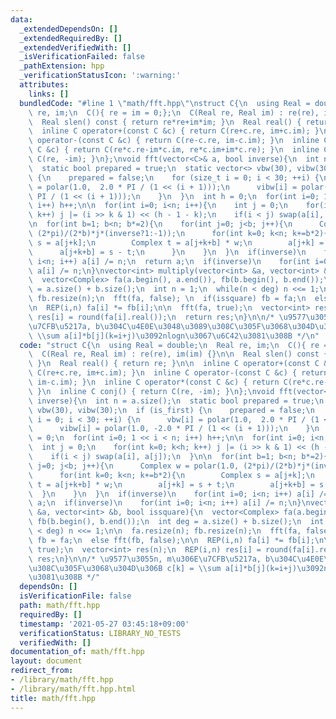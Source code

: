 ```yaml
---
data:
  _extendedDependsOn: []
  _extendedRequiredBy: []
  _extendedVerifiedWith: []
  _isVerificationFailed: false
  _pathExtension: hpp
  _verificationStatusIcon: ':warning:'
  attributes:
    links: []
  bundledCode: "#line 1 \"math/fft.hpp\"\nstruct C{\n  using Real = double;\n  Real\
    \ re, im;\n  C(){ re = im = 0;};\n  C(Real re, Real im) : re(re), im(im) {}\n\n\
    \  Real slen() const { return re*re+im*im; }\n  Real real() { return re; }\n\n\
    \  inline C operator+(const C &c) { return C(re+c.re, im+c.im); }\n  inline C\
    \ operator-(const C &c) { return C(re-c.re, im-c.im); }\n  inline C operator*(const\
    \ C &c) { return C(re*c.re-im*c.im, re*c.im+im*c.re); }\n  inline C conj() { return\
    \ C(re, -im); }\n};\nvoid fft(vector<C>& a, bool inverse){\n  int n = a.size();\n\
    \  static bool prepared = true;\n  static vector<> vbw(30), vibw(30);\n  if (is_first)\
    \ {\n    prepared = false;\n    for (size_t i = 0; i < 30; ++i) {\n      vbw[i]\
    \ = polar(1.0,  2.0 * PI / (1 << (i + 1)));\n      vibw[i] = polar(1.0, -2.0 *\
    \ PI / (1 << (i + 1)));\n    }\n  }\n  int h = 0;\n  for(int i=0; 1 << i < n;\
    \ i++) h++;\n\n  for(int i=0; i<n; i++){\n    int j = 0;\n    for(int k=0; k<h;\
    \ k++) j |= (i >> k & 1) << (h - 1 - k);\n    if(i < j) swap(a[i], a[j]);\n  }\n\
    \n  for(int b=1; b<n; b*=2){\n    for(int j=0; j<b; j++){\n      Complex w = polar(1.0,\
    \ (2*pi)/(2*b)*j*(inverse?1:-1));\n      for(int k=0; k<n; k+=b*2){\n        Complex\
    \ s = a[j+k];\n        Complex t = a[j+k+b] * w;\n        a[j+k] = s + t;\n  \
    \      a[j+k+b] = s - t;\n      }\n    }\n  }\n  if(inverse)\n    for(int i=0;\
    \ i<n; i++) a[i] /= n;\n  return a;\n  if(inverse)\n    for(int i=0; i<n; i++)\
    \ a[i] /= n;\n}\nvector<int> multiply(vector<int> &a, vector<int> &b, bool issquare){\n\
    \  vector<Complex> fa(a.begin(), a.end()), fb(b.begin(), b.end());\n  int deg\
    \ = a.size() + b.size();\n  int n = 1;\n  while(n < deg) n <<= 1;\n\n  fa.resize(n);\
    \ fb.resize(n);\n  fft(fa, false); \n  if(issquare) fb = fa;\n  else fft(fb, false);\n\
    \n  REP(i,n) fa[i] *= fb[i];\n\n  fft(fa, true);\n  vector<int> res(n);\n  REP(i,n)\
    \ res[i] = round(fa[i].real());\n  return res;\n}\n\n/* \u9577\u3055n, m\u306E\
    \u7CFB\u5217a, b\u304C\u4E0E\u3048\u3089\u308C\u305F\u3068\u304D\u306B c[k] =\
    \ \\sum a[i]*b[j](k=i+j)\u3092nlogn\u3067\u6C42\u3081\u308B */\n"
  code: "struct C{\n  using Real = double;\n  Real re, im;\n  C(){ re = im = 0;};\n\
    \  C(Real re, Real im) : re(re), im(im) {}\n\n  Real slen() const { return re*re+im*im;\
    \ }\n  Real real() { return re; }\n\n  inline C operator+(const C &c) { return\
    \ C(re+c.re, im+c.im); }\n  inline C operator-(const C &c) { return C(re-c.re,\
    \ im-c.im); }\n  inline C operator*(const C &c) { return C(re*c.re-im*c.im, re*c.im+im*c.re);\
    \ }\n  inline C conj() { return C(re, -im); }\n};\nvoid fft(vector<C>& a, bool\
    \ inverse){\n  int n = a.size();\n  static bool prepared = true;\n  static vector<>\
    \ vbw(30), vibw(30);\n  if (is_first) {\n    prepared = false;\n    for (size_t\
    \ i = 0; i < 30; ++i) {\n      vbw[i] = polar(1.0,  2.0 * PI / (1 << (i + 1)));\n\
    \      vibw[i] = polar(1.0, -2.0 * PI / (1 << (i + 1)));\n    }\n  }\n  int h\
    \ = 0;\n  for(int i=0; 1 << i < n; i++) h++;\n\n  for(int i=0; i<n; i++){\n  \
    \  int j = 0;\n    for(int k=0; k<h; k++) j |= (i >> k & 1) << (h - 1 - k);\n\
    \    if(i < j) swap(a[i], a[j]);\n  }\n\n  for(int b=1; b<n; b*=2){\n    for(int\
    \ j=0; j<b; j++){\n      Complex w = polar(1.0, (2*pi)/(2*b)*j*(inverse?1:-1));\n\
    \      for(int k=0; k<n; k+=b*2){\n        Complex s = a[j+k];\n        Complex\
    \ t = a[j+k+b] * w;\n        a[j+k] = s + t;\n        a[j+k+b] = s - t;\n    \
    \  }\n    }\n  }\n  if(inverse)\n    for(int i=0; i<n; i++) a[i] /= n;\n  return\
    \ a;\n  if(inverse)\n    for(int i=0; i<n; i++) a[i] /= n;\n}\nvector<int> multiply(vector<int>\
    \ &a, vector<int> &b, bool issquare){\n  vector<Complex> fa(a.begin(), a.end()),\
    \ fb(b.begin(), b.end());\n  int deg = a.size() + b.size();\n  int n = 1;\n  while(n\
    \ < deg) n <<= 1;\n\n  fa.resize(n); fb.resize(n);\n  fft(fa, false); \n  if(issquare)\
    \ fb = fa;\n  else fft(fb, false);\n\n  REP(i,n) fa[i] *= fb[i];\n\n  fft(fa,\
    \ true);\n  vector<int> res(n);\n  REP(i,n) res[i] = round(fa[i].real());\n  return\
    \ res;\n}\n\n/* \u9577\u3055n, m\u306E\u7CFB\u5217a, b\u304C\u4E0E\u3048\u3089\
    \u308C\u305F\u3068\u304D\u306B c[k] = \\sum a[i]*b[j](k=i+j)\u3092nlogn\u3067\u6C42\
    \u3081\u308B */"
  dependsOn: []
  isVerificationFile: false
  path: math/fft.hpp
  requiredBy: []
  timestamp: '2021-05-27 03:45:18+09:00'
  verificationStatus: LIBRARY_NO_TESTS
  verifiedWith: []
documentation_of: math/fft.hpp
layout: document
redirect_from:
- /library/math/fft.hpp
- /library/math/fft.hpp.html
title: math/fft.hpp
---
```

